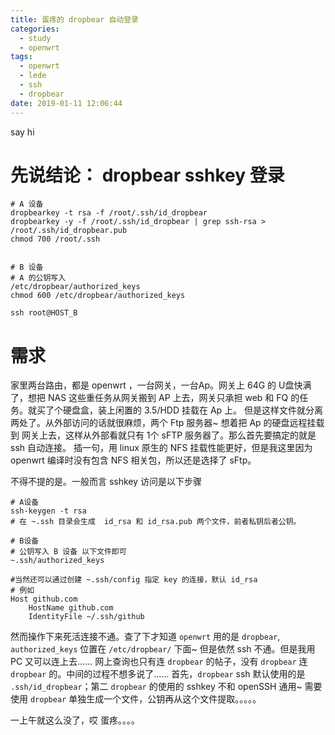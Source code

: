 ```yaml
---
title: 蛋疼的 dropbear 自动登录
categories:
  - study
  - openwrt
tags:
  - openwrt
  - lede
  - ssh
  - dropbear
date: 2019-01-11 12:06:44
---
```


say hi


# 先说结论： dropbear sshkey 登录

``` shell
# A 设备
dropbearkey -t rsa -f /root/.ssh/id_dropbear
dropbearkey -y -f /root/.ssh/id_dropbear | grep ssh-rsa > /root/.ssh/id_dropbear.pub
chmod 700 /root/.ssh


# B 设备
# A 的公钥写入
/etc/dropbear/authorized_keys
chmod 600 /etc/dropbear/authorized_keys

ssh root@HOST_B
```

# 需求

家里两台路由，都是 openwrt ，一台网关，一台Ap。网关上 64G 的 U盘快满了，想把 NAS 这些重任务从网关搬到 AP 上去，网关只承担 web 和 FQ 的任务。就买了个硬盘盒，装上闲置的 3.5/HDD 挂载在 Ap 上。
但是这样文件就分离两处了。从外部访问的话就很麻烦，两个 Ftp 服务器~ 想着把 Ap 的硬盘远程挂载到 网关上去，这样从外部看就只有 1个 sFTP 服务器了。那么首先要搞定的就是 ssh 自动连接。
插一句，用 linux 原生的 NFS 挂载性能更好，但是我这里因为 openwrt 编译时没有包含 NFS 相关包，所以还是选择了 sFtp。

不得不提的是。一般而言 sshkey 访问是以下步骤

``` shell
# A设备
ssh-keygen -t rsa
# 在 ~.ssh 目录会生成  id_rsa 和 id_rsa.pub 两个文件，前者私钥后者公钥。

# B设备
# 公钥写入 B 设备 以下文件即可
~.ssh/authorized_keys

#当然还可以通过创建 ~.ssh/config 指定 key 的连接，默认 id_rsa
# 例如
Host github.com
    HostName github.com
    IdentityFile ~/.ssh/github

```

然而操作下来死活连接不通。查了下才知道 <code>openwrt</code> 用的是 <code>dropbear</code>, <code>authorized_keys</code> 位置在 <code>/etc/dropbear/</code> 下面~ 但是依然 ssh 不通。但是我用 PC 又可以连上去…… 网上查询也只有连 <code>dropbear</code> 的帖子，没有 <code>dropbear</code> 连 <code>dropbear</code> 的。中间的过程不想多说了…… 首先，<code>dropbear</code> ssh 默认使用的是 <code>.ssh/id_dropbear</code>；第二 <code>dropbear</code> 的使用的 sshkey 不和 openSSH 通用~ 需要使用 <code>dropbear</code> 单独生成一个文件，公钥再从这个文件提取。。。。。

一上午就这么没了，哎 蛋疼。。。。

